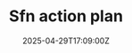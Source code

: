 ---
title: Sfn action plan
linkTitle: Sfn action plan
date: '2025-04-29T17:09:00Z'
weight: 1
description: No content
draft: false
ref: sfn-action-plan
---